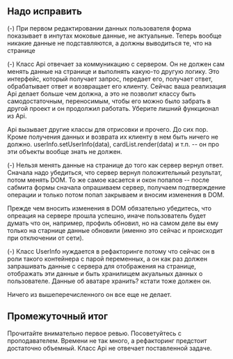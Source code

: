 Надо исправить
--------------

(-) При первом редактировании данных пользователя форма показывает в инпутах моковые данные, не актуальные.
Теперь вообще никакие данные не подставляются, а должны выводиться те, что на странице

(-) Класс Api отвечает за коммуникацию с сервером. Он не должен сам менять данные на странице и
выполнять какую-то другую логику. Это интерфейс, который получает запрос, передает его, получает
ответ, обрабатывает ответ и возвращает его клиенту. Сейчас ваша реализация Api делает больше чем должна,
а это не позволит классу быть самодостаточным, переносимым, чтобы его можно было забрать в другой
проект и он продолжил работать. Уберите лишний функционал из Api.

Api вызывает другие классы для отрисовки и прочего. До сих пор. Кроме получения данных и возврата их клиенту
в нем быть ничего не должно. userInfo.setUserInfo(data), cardList.render(data) и т.п. -- он про эти объекты
вообще знать не должен.

(-) Нельзя менять данные на странице до того как сервер вернул ответ.
Сначала надо убедиться, что сервер вернул положительный результат, потом менять DOM.
То же самое касается и окон попапов -- после сабмита формы сначала опрашиваем сервер,
получаем подтверждение операции и только потом попап закрываем и вносим изменения в DOM.

Прежде чем вносить изменения в DOM обязательно убедитесь, что опреация на сервере прошла успешно,
иначе пользователь будет думать что он, например, профиль обновил, но на самом деле вы ему только
на старнице данные обновили (именно это сейчас и происходит при отключении от сети).

(-) Класс UserInfo нуждается в рефакторинге потому что сейчас он в роли такого контейнера с парой переменных,
а он как раз должен запрашивать данные с сервера для отображения на странице, отображать эти данные и быть
хранилищем акуальных данных о пользователе. Данные об аватаре хранить? кстати тоже должен он.

Ничего из вышеперечисленного он все еще не делает.


Промежуточный итог
------------------

Прочитайте внимательно первое ревью. Посоветуйтесь с проподавателем. Времени не так много, а рефакторинг предстоит
достаточно объемный. Класс Api не отвечает поставленной задаче.


